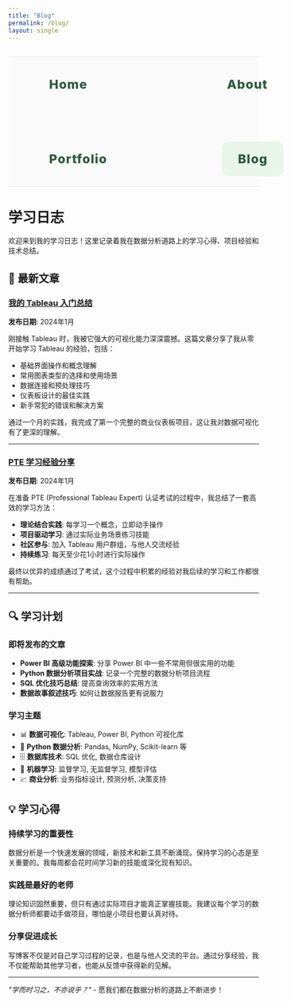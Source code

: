 ```yaml
---
title: "Blog"
permalink: /blog/
layout: single
---
```


<div class="nav-section" style="text-align: center; margin: 30px 0; padding: 20px 0; border-top: 1px solid #e8e8e8; border-bottom: 1px solid #e8e8e8; background: #fafafa;">
  <div style="max-width: 1400px; margin: 0 auto; padding: 0 50px;">
    <div style="display: flex; justify-content: space-between; align-items: center; flex-wrap: wrap;">
      <a href="/" style="color: #2d5a3d; text-decoration: none; font-weight: 800; font-size: 28px; padding: 22px 35px; border-radius: 15px; transition: all 0.3s ease; letter-spacing: 1.2px;">Home</a>
      <a href="/about/" style="color: #2d5a3d; text-decoration: none; font-weight: 800; font-size: 28px; padding: 22px 35px; border-radius: 15px; transition: all 0.3s ease; letter-spacing: 1.2px;">About</a>
      <a href="/portfolio/" style="color: #2d5a3d; text-decoration: none; font-weight: 800; font-size: 28px; padding: 22px 35px; border-radius: 15px; transition: all 0.3s ease; letter-spacing: 1.2px;">Portfolio</a>
      <a href="/blog/" style="color: #2d5a3d; text-decoration: none; font-weight: 800; font-size: 28px; padding: 22px 35px; border-radius: 15px; transition: all 0.3s ease; letter-spacing: 1.2px; background: #e8f5e8;">Blog</a>
    </div>
  </div>
</div>

<style>
/* 导航栏样式 */
.nav-section {
  width: 100% !important;
  max-width: none !important;
  margin: 30px 0 !important;
  padding: 20px 0 !important;
  text-align: center !important;
  border-top: 1px solid #e8e8e8 !important;
  border-bottom: 1px solid #e8e8e8 !important;
  background: #fafafa !important;
}

.nav-section > div {
  max-width: 1400px !important;
  margin: 0 auto !important;
  padding: 0 50px !important;
  width: 100% !important;
}

.nav-section > div > div {
  display: flex !important;
  justify-content: space-between !important;
  align-items: center !important;
  flex-wrap: wrap !important;
  width: 100% !important;
}

.nav-section a {
  color: #2d5a3d !important;
  text-decoration: none !important;
  font-weight: 800 !important;
  font-size: 28px !important;
  padding: 22px 35px !important;
  border-radius: 15px !important;
  transition: all 0.3s ease !important;
  letter-spacing: 1.2px !important;
}

/* 手机导航响应式 */
@media (max-width: 768px) {
  .nav-section > div > div {
    gap: 50px !important;
    flex-wrap: wrap !important;
  }
  .nav-section a {
    font-size: 22px !important;
    padding: 18px 28px !important;
    font-weight: 800 !important;
  }
}

/* 平板导航响应式 */
@media (min-width: 769px) and (max-width: 1024px) {
  .nav-section > div > div {
    gap: 80px !important;
  }
  .nav-section a {
    font-size: 25px !important;
    padding: 20px 32px !important;
  }
}

/* 页面经典布局 */
.page__content {
  max-width: 800px !important;
  margin: 0 auto !important;
  padding: 0 20px !important;
  font-size: 16px !important;
  line-height: 1.7 !important;
}

.page__content h1 {
  font-size: 2.5rem !important;
  margin-bottom: 1rem !important;
  color: #2d5a3d !important;
  border-bottom: 2px solid #e8e8e8 !important;
  padding-bottom: 0.5rem !important;
}

.page__content h2 {
  font-size: 1.8rem !important;
  margin-top: 2rem !important;
  margin-bottom: 1rem !important;
  color: #2d5a3d !important;
}

.page__content h3 {
  font-size: 1.4rem !important;
  margin-top: 1.5rem !important;
  margin-bottom: 0.8rem !important;
  color: #333 !important;
}

.page__content p {
  margin-bottom: 1.2rem !important;
  color: #444 !important;
}

.page__content ul, .page__content ol {
  margin-bottom: 1.2rem !important;
  padding-left: 2rem !important;
}

.page__content li {
  margin-bottom: 0.5rem !important;
  color: #444 !important;
}

/* 强制覆盖Jekyll主题样式 */
body .single .page__content,
body .page__content {
  max-width: 800px !important;
  margin: 0 auto !important;
  padding: 0 20px !important;
  width: auto !important;
}

body .single .page__inner,
body .page__inner {
  max-width: 800px !important;
  margin: 0 auto !important;
  width: auto !important;
}

/* 确保页面容器正确 */
.single .page,
.page {
  max-width: 800px !important;
  margin: 0 auto !important;
}

/* 覆盖主题的默认样式 */
.single .page__inner .page__content {
  max-width: 800px !important;
  margin: 0 auto !important;
  padding: 0 20px !important;
}
</style>

# 学习日志

欢迎来到我的学习日志！这里记录着我在数据分析道路上的学习心得、项目经验和技术总结。

## 📝 最新文章

### [我的 Tableau 入门总结](/blog/tableau-basics)

**发布日期**: 2024年1月

刚接触 Tableau 时，我被它强大的可视化能力深深震撼。这篇文章分享了我从零开始学习 Tableau 的经验，包括：

- 基础界面操作和概念理解
- 常用图表类型的选择和使用场景
- 数据连接和预处理技巧
- 仪表板设计的最佳实践
- 新手常犯的错误和解决方案

通过一个月的实践，我完成了第一个完整的商业仪表板项目，这让我对数据可视化有了更深的理解。

---

### [PTE 学习经验分享](/blog/pte-learning-experience)

**发布日期**: 2024年1月

在准备 PTE (Professional Tableau Expert) 认证考试的过程中，我总结了一套高效的学习方法：

- **理论结合实践**: 每学习一个概念，立即动手操作
- **项目驱动学习**: 通过实际业务场景练习技能
- **社区参与**: 加入 Tableau 用户群组，与他人交流经验
- **持续练习**: 每天至少花1小时进行实际操作

最终以优异的成绩通过了考试，这个过程中积累的经验对我后续的学习和工作都很有帮助。

---

## 🔍 学习计划

### 即将发布的文章
- **Power BI 高级功能探索**: 分享 Power BI 中一些不常用但很实用的功能
- **Python 数据分析项目实战**: 记录一个完整的数据分析项目流程
- **SQL 优化技巧总结**: 提高查询效率的实用方法
- **数据故事叙述技巧**: 如何让数据报告更有说服力

### 学习主题
- 📊 **数据可视化**: Tableau, Power BI, Python 可视化库
- 🐍 **Python 数据分析**: Pandas, NumPy, Scikit-learn 等
- 🗄️ **数据库技术**: SQL 优化, 数据仓库设计
- 🤖 **机器学习**: 监督学习, 无监督学习, 模型评估
- 📈 **商业分析**: 业务指标设计, 预测分析, 决策支持

## 💡 学习心得

### 持续学习的重要性
数据分析是一个快速发展的领域，新技术和新工具不断涌现。保持学习的心态是至关重要的。我每周都会花时间学习新的技能或深化现有知识。

### 实践是最好的老师
理论知识固然重要，但只有通过实际项目才能真正掌握技能。我建议每个学习的数据分析师都要动手做项目，哪怕是小项目也要认真对待。

### 分享促进成长
写博客不仅是对自己学习过程的记录，也是与他人交流的平台。通过分享经验，我不仅能帮助其他学习者，也能从反馈中获得新的见解。

---

*"学而时习之，不亦说乎？"* - 愿我们都在数据分析的道路上不断进步！

